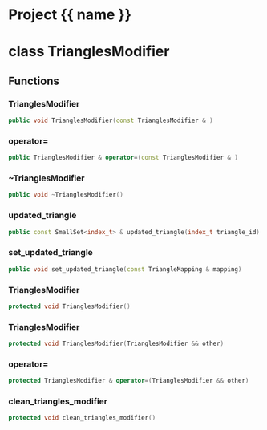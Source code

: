 <script setup>
import {useRoute} from 'vitepress'
const {path} = useRoute()
const tokens = path.split('/')
const words = tokens[2].split('-');
for (let i = 0; i < words.length; i++) {
    words[i] = words[i].charAt(0).toUpperCase() + words[i].slice(1);
    words[i] = words[i].replace('geode', 'Geode')
}
const name = words.join('-');
</script>
# Project {{ name }}

# class TrianglesModifier


## Functions

### TrianglesModifier

```cpp
public void TrianglesModifier(const TrianglesModifier & )
```


### operator=

```cpp
public TrianglesModifier & operator=(const TrianglesModifier & )
```


### ~TrianglesModifier

```cpp
public void ~TrianglesModifier()
```


### updated_triangle

```cpp
public const SmallSet<index_t> & updated_triangle(index_t triangle_id)
```


### set_updated_triangle

```cpp
public void set_updated_triangle(const TriangleMapping & mapping)
```


### TrianglesModifier

```cpp
protected void TrianglesModifier()
```


### TrianglesModifier

```cpp
protected void TrianglesModifier(TrianglesModifier && other)
```


### operator=

```cpp
protected TrianglesModifier & operator=(TrianglesModifier && other)
```


### clean_triangles_modifier

```cpp
protected void clean_triangles_modifier()
```




